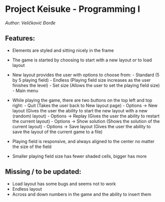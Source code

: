 
# Project Keisuke - Programming I

*Author: Veličković Đorđe*

## Features:

  - Elements are styled and sitting nicely in the frame
  - The game is started by choosing to start with a new layout or to load layout
  - New layout provides the user with options to choose from:
        - Standard (5 by 5 playing field)
        - Endless (Playing field size increases as the user finishes the level)
        - Set size (Allows the user to set the playing field size)
        - Main menu
  - While playing the game, there are two buttons on the top left and top right:
        - Quit (Takes the user back to New layout page)
        - Options -> New layout (Gives the user the ability to start the new layout with a new (random) layout)
        - Options -> Replay (Gives the user the ability to restart the current layout)
        - Options -> Show solution (Shows the solution of the current layout)
        - Options -> Save layout (Gives the user the ability to save the layout of the current game to a file)

- Playing field is responsive, and always aligned to the center no matter the size of the field
- Smaller playing field size has fewer shaded cells, bigger has more

## Missing / to be updated: 

  - Load layout has some bugs and seems not to work
  - Endless layout
  - Across and down numbers in the game and the ability to insert them
  